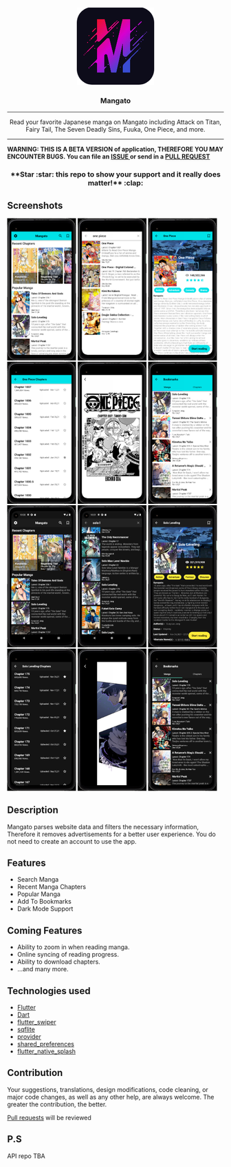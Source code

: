 <p align="center">
 <img src="assets/favico/logo180x180.png" alt="Mangato"></a>
</p>

<h3 align="center">Mangato</h3>

---

<p align = "center">Read your favorite Japanese manga on Mangato including Attack on Titan, Fairy Tail, The Seven Deadly Sins, Fuuka, One Piece, and more.</p>

---

<b> WARNING: THIS IS A BETA VERSION of application, THEREFORE YOU MAY ENCOUNTER BUGS. You can file an <a href="https://github.com/riimuru/Mangato/issues/new">ISSUE </a> or send in a <a href="https://github.com/riimuru/Mangato/pulls">PULL REQUEST </a>

</b>
<h3 align="center">**Star :star:  this repo to show your support and it really does matter!** :clap:</h4>

## Screenshots

[<img src="assets/screenshots/screenshot1.png" width=160>](assets/screenshots/screenshot1.png)
[<img src="assets/screenshots/screenshot2.png" width=160>](assets/screenshots/screenshot2.png)
[<img src="assets/screenshots/screenshot3.png" width=160>](assets/screenshots/screenshot3.png)
[<img src="assets/screenshots/screenshot4.png" width=160>](assets/screenshots/screenshot4.png)
[<img src="assets/screenshots/screenshot5.png" width=160>](assets/screenshots/screenshot5.png)
[<img src="assets/screenshots/screenshot6.png" width=160>](assets/screenshots/screenshot6.png)
[<img src="assets/screenshots/screenshot1.1.png" width=160>](assets/screenshots/screenshot1.1.png)
[<img src="assets/screenshots/screenshot2.1.png" width=160>](assets/screenshots/screenshot2.1.png)
[<img src="assets/screenshots/screenshot3.1.png" width=160>](assets/screenshots/screenshot3.1.png)
[<img src="assets/screenshots/screenshot4.1.png" width=160>](assets/screenshots/screenshot4.1.png)
[<img src="assets/screenshots/screenshot5.1.png" width=160>](assets/screenshots/screenshot5.1.png)
[<img src="assets/screenshots/screenshot6.1.png" width=160>](assets/screenshots/screenshot6.1.png)

## Description

Mangato parses website data and filters the necessary information, Therefore it removes advertisements for a better user experience. You do not need to create an account to use the app.

## Features

- Search Manga
- Recent Manga Chapters
- Popular Manga
- Add To Bookmarks
- Dark Mode Support

## Coming Features

- Ability to zoom in when reading manga.
- Online syncing of reading progress.
- Ability to download chapters.
- ...and many more.

## Technologies used

- [Flutter](https://docs.flutter.dev/)
- [Dart](https://dart.dev/)
- [flutter_swiper](https://pub.dev/packages/flutter_swiper)
- [sqflite](https://pub.dev/packages/sqflite)
- [provider](https://pub.dev/packages/provider)
- [shared_preferences](https://pub.dev/packages/shared_preferences)
- [flutter_native_splash](https://pub.dev/packages/flutter_native_splash)

## Contribution

Your suggestions, translations, design modifications, code cleaning, or major code changes, as well as any other help, are always welcome. The greater the contribution, the better.

[Pull requests](https://github.com/riimuru/Mangato/pulls) will be reviewed

## P.S

API repo TBA
